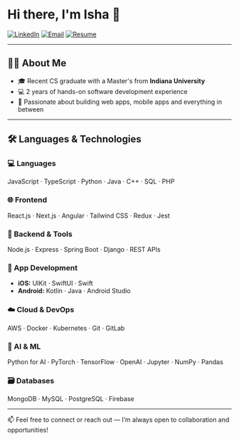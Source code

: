 # Hi there, I'm Isha 👋

[![LinkedIn](https://img.shields.io/badge/LinkedIn-blue?style=flat&logo=linkedin)](https://www.linkedin.com/in/isha-ghaisas/)
[![Email](https://img.shields.io/badge/Email-D14836?style=flat&logo=gmail&logoColor=white)](mailto:isha.ghaisas@gmail.com)
[![Resume](https://img.shields.io/badge/Resume-grey?style=flat&logo=adobeacrobatreader)](https://drive.google.com/file/d/1cFUkDKO16O08M9epgjUiqxa4e8dLDvJ0/view?usp=sharing)


---

## 👨‍💻 About Me

- 🎓 Recent CS graduate with a Master's from **Indiana University**
- 💻 2 years of hands-on software development experience
- 🤖 Passionate about building web apps, mobile apps and everything in between
---

## 🛠 Languages & Technologies

### 💻 Languages
JavaScript · TypeScript · Python · Java · C++ · SQL · PHP

### 🌐 Frontend
React.js · Next.js · Angular · Tailwind CSS · Redux · Jest

### 🔧 Backend & Tools
Node.js · Express · Spring Boot · Django · REST APIs

### 📱 App Development
- **iOS:** UIKit · SwiftUI · Swift  
- **Android:** Kotlin · Java · Android Studio

### ☁️ Cloud & DevOps
AWS · Docker · Kubernetes · Git · GitLab

### 🤖 AI & ML
Python for AI · PyTorch · TensorFlow · OpenAI · Jupyter  · NumPy · Pandas

### 🗃️ Databases
MongoDB · MySQL · PostgreSQL · Firebase

---

📫 Feel free to connect or reach out — I’m always open to collaboration and opportunities!

